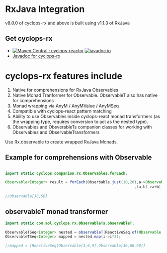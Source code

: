 # RxJava Integration

v8.0.0 of cyclops-rx and above is built using v1.1.3 of RxJava

## Get cyclops-rx


* [![Maven Central : cyclops-reactor](https://maven-badges.herokuapp.com/maven-central/com.aol.cyclops/cyclops-rx/badge.svg)](https://maven-badges.herokuapp.com/maven-central/com.aol.cyclops/cyclops-rx)   [![javadoc.io](https://javadocio-badges.herokuapp.com/com.aol.cyclops/cyclops-rx/badge.svg)](https://javadocio-badges.herokuapp.com/com.aol.cyclops/cyclops-rx)
* [Javadoc for cyclops-rx](http://www.javadoc.io/doc/com.aol.cyclops/cyclops-rx)


# cyclops-rx features include

1. Native for comprehensions for RxJava Observables
2. Native Monad Tranformer for Observable. ObservableT also has native for comprehensions
3. Monad wrapping via AnyM / AnyMValue / AnyMSeq
4. Compatible with cyclops-react pattern matching
5. Ability to use Observables inside cyclops-react monad transformers (as the wrapping type, requires conversion to act as the nested type).
6. Observables and ObsverableTs companion classes for working with Observables and ObservableTransformers



Use Rx.observable to create wrapped RxJava Monads.


## Example for comprehensions with Observable

```java

import static cyclops.companion.rx.Observables.forEach;

Observable<Integer> result = forEach(Obserbable.just(10,20),a->Observable.<Integer>just(a+10)
                                                          ,(a,b)->a+b);
	
//Observable[30,50]
 ```

 
## observableT monad transformer
 
```java
import static com.aol.cyclops.rx.ObservableTs.observableT;

ObservableTSeq<Integer> nested = observableT(ReactiveSeq.of(Observable.just(1,2,3),Observable.just(10,20,30)));
ObservableTSeq<Integer> mapped = nested.map(i->i*3);

//mapped = [ReactiveSeq[Observable[3,6,9],Observable[30,60,90]]
```
